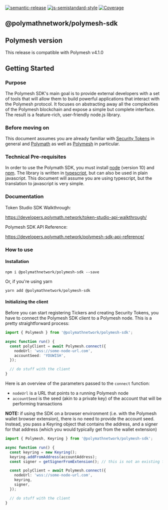 [![semantic-release](https://img.shields.io/badge/%20%20%F0%9F%93%A6%F0%9F%9A%80-semantic--release-e10079.svg)](https://github.com/semantic-release/semantic-release)
[![js-semistandard-style](https://img.shields.io/badge/code%20style-semistandard-brightgreen.svg?style=flat-square)](https://github.com/standard/semistandard)
[![Coverage](https://sonarcloud.io/api/project_badges/measure?project=PolymathNetwork_polymesh-sdk&metric=coverage)](https://sonarcloud.io/dashboard?id=PolymathNetwork_polymesh-sdk)

## @polymathnetwork/polymesh-sdk

<!--- This section is autogenerated, do not modify --->

## Polymesh version

This release is compatible with Polymesh v4.1.0

<!--- End of section --->

## Getting Started

### Purpose

The Polymesh SDK's main goal is to provide external developers with a set of tools that will allow them to build powerful applications that interact with the Polymesh protocol. It focuses on abstracting away all the complexities of the Polymesh blockchain and expose a simple but complete interface. The result is a feature-rich, user-friendly node.js library.

### Before moving on

This document assumes you are already familiar with [Security Tokens](https://thesecuritytokenstandard.org/) in general and [Polymath](https://www.polymath.network/) as well as [Polymesh](https://polymath.network/polymesh) in particular.

### Technical Pre-requisites

In order to use the Polymath SDK, you must install [node](https://nodejs.org/) \(version 10\) and [npm](https://www.npmjs.com/). The library is written in [typescript](https://www.typescriptlang.org/), but can also be used in plain javascript. This document will assume you are using typescript, but the translation to javascript is very simple.

### Documentation

Token Studio SDK Walkthrough:

https://developers.polymath.network/token-studio-api-walkthrough/

Polymesh SDK API Reference:

https://developers.polymath.network/polymesh-sdk-api-reference/

### How to use

#### Installation

`npm i @polymathnetwork/polymesh-sdk --save`

Or, if you're using yarn

`yarn add @polymathnetwork/polymesh-sdk`

#### Initializing the client

Before you can start registering Tickers and creating Security Tokens, you have to connect the Polymesh SDK client to a Polymesh node. This is a pretty straightforward process:

```typescript
import { Polymesh } from '@polymathnetwork/polymesh-sdk';

async function run() {
  const polyClient = await Polymesh.connect({
    nodeUrl: 'wss://some-node-url.com',
    accountSeed: 'YOUWISH',
  });

  // do stuff with the client
}
```

Here is an overview of the parameters passed to the `connect` function:

- `nodeUrl` is a URL that points to a running Polymesh node
- `accountSeed` is the seed (akin to a private key) of the account that will be performing transactions

**NOTE:** if using the SDK on a browser environment \(i.e. with the Polymesh wallet browser extension\), there is no need to provide the account seed. Instead, you pass a Keyring object that contains the address, and a signer for that address (which you would typically get from the wallet extension)

```typescript
import { Polymesh, Keyring } from '@polymathnetwork/polymesh-sdk';

async function run() {
  const keyring = new Keyring();
  keyring.addFromAddress(accountAddress);
  const signer = getSignerFromExtension(); // this is not an existing function, how you get this depends on the extension

  const polyClient = await Polymesh.connect({
    nodeUrl: 'wss://some-node-url.com',
    keyring,
    signer,
  });

  // do stuff with the client
}
```
